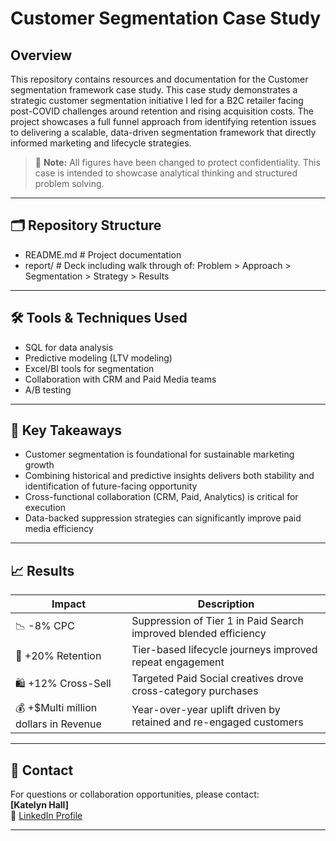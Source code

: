 # Customer Segmentation Case Study

## Overview

This repository contains resources and documentation for the Customer segmentation framework case study. This case study demonstrates a strategic customer segmentation initiative I led for a B2C retailer facing post-COVID challenges around retention and rising acquisition costs. The project showcases a full funnel approach from identifying retention issues to delivering a scalable, data-driven segmentation framework that directly informed marketing and lifecycle strategies.

> 📌 **Note:** All figures have been changed to protect confidentiality. This case is intended to showcase analytical thinking and structured problem solving.

---

## 🗂️ Repository Structure
- README.md # Project documentation
- report/ # Deck including walk through of:
    Problem > Approach > Segmentation > Strategy > Results

---

## 🛠️ Tools & Techniques Used

- SQL for data analysis
- Predictive modeling (LTV modeling)
- Excel/BI tools for segmentation
- Collaboration with CRM and Paid Media teams
- A/B testing

---

## 📎 Key Takeaways

- Customer segmentation is foundational for sustainable marketing growth
- Combining historical and predictive insights delivers both stability and identification of future-facing opportunity
- Cross-functional collaboration (CRM, Paid, Analytics) is critical for execution
- Data-backed suppression strategies can significantly improve paid media efficiency

---

## 📈 Results

| Impact | Description |
|--------|-------------|
| 📉 -8% CPC | Suppression of Tier 1 in Paid Search improved blended efficiency |
| 🔁 +20% Retention | Tier-based lifecycle journeys improved repeat engagement |
| 🛍️ +12% Cross-Sell | Targeted Paid Social creatives drove cross-category purchases |
| 💰 +$Multi million dollars in Revenue | Year-over-year uplift driven by retained and re-engaged customers |

---

## 👤 Contact
For questions or collaboration opportunities, please contact:  
**[Katelyn Hall]**  
🔗 [LinkedIn Profile](https://www.linkedin.com/in/katelynjhall)  

---
